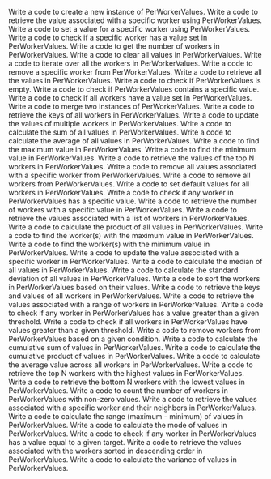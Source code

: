 Write a code to create a new instance of PerWorkerValues.
Write a code to retrieve the value associated with a specific worker using PerWorkerValues.
Write a code to set a value for a specific worker using PerWorkerValues.
Write a code to check if a specific worker has a value set in PerWorkerValues.
Write a code to get the number of workers in PerWorkerValues.
Write a code to clear all values in PerWorkerValues.
Write a code to iterate over all the workers in PerWorkerValues.
Write a code to remove a specific worker from PerWorkerValues.
Write a code to retrieve all the values in PerWorkerValues.
Write a code to check if PerWorkerValues is empty.
Write a code to check if PerWorkerValues contains a specific value.
Write a code to check if all workers have a value set in PerWorkerValues.
Write a code to merge two instances of PerWorkerValues.
Write a code to retrieve the keys of all workers in PerWorkerValues.
Write a code to update the values of multiple workers in PerWorkerValues.
Write a code to calculate the sum of all values in PerWorkerValues.
Write a code to calculate the average of all values in PerWorkerValues.
Write a code to find the maximum value in PerWorkerValues.
Write a code to find the minimum value in PerWorkerValues.
Write a code to retrieve the values of the top N workers in PerWorkerValues.
Write a code to remove all values associated with a specific worker from PerWorkerValues.
Write a code to remove all workers from PerWorkerValues.
Write a code to set default values for all workers in PerWorkerValues.
Write a code to check if any worker in PerWorkerValues has a specific value.
Write a code to retrieve the number of workers with a specific value in PerWorkerValues.
Write a code to retrieve the values associated with a list of workers in PerWorkerValues.
Write a code to calculate the product of all values in PerWorkerValues.
Write a code to find the worker(s) with the maximum value in PerWorkerValues.
Write a code to find the worker(s) with the minimum value in PerWorkerValues.
Write a code to update the value associated with a specific worker in PerWorkerValues.
Write a code to calculate the median of all values in PerWorkerValues.
Write a code to calculate the standard deviation of all values in PerWorkerValues.
Write a code to sort the workers in PerWorkerValues based on their values.
Write a code to retrieve the keys and values of all workers in PerWorkerValues.
Write a code to retrieve the values associated with a range of workers in PerWorkerValues.
Write a code to check if any worker in PerWorkerValues has a value greater than a given threshold.
Write a code to check if all workers in PerWorkerValues have values greater than a given threshold.
Write a code to remove workers from PerWorkerValues based on a given condition.
Write a code to calculate the cumulative sum of values in PerWorkerValues.
Write a code to calculate the cumulative product of values in PerWorkerValues.
Write a code to calculate the average value across all workers in PerWorkerValues.
Write a code to retrieve the top N workers with the highest values in PerWorkerValues.
Write a code to retrieve the bottom N workers with the lowest values in PerWorkerValues.
Write a code to count the number of workers in PerWorkerValues with non-zero values.
Write a code to retrieve the values associated with a specific worker and their neighbors in PerWorkerValues.
Write a code to calculate the range (maximum - minimum) of values in PerWorkerValues.
Write a code to calculate the mode of values in PerWorkerValues.
Write a code to check if any worker in PerWorkerValues has a value equal to a given target.
Write a code to retrieve the values associated with the workers sorted in descending order in PerWorkerValues.
Write a code to calculate the variance of values in PerWorkerValues.